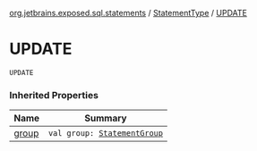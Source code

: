[org.jetbrains.exposed.sql.statements](../index.md) / [StatementType](index.md) / [UPDATE](.)

# UPDATE

`UPDATE`

### Inherited Properties

| Name | Summary |
|---|---|
| [group](group.md) | `val group: `[`StatementGroup`](../-statement-group/index.md) |
